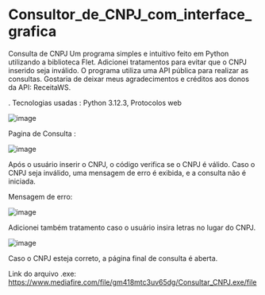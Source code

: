 # Consultor_de_CNPJ_com_interface_grafica
Consulta de CNPJ
Um programa simples e intuitivo feito em Python utilizando a biblioteca Flet. Adicionei tratamentos para evitar que o CNPJ inserido seja inválido. O programa utiliza uma API pública para realizar as consultas. Gostaria de deixar meus agradecimentos e créditos aos donos da API: ReceitaWS.

.
Tecnologias usadas : Python 3.12.3, Protocolos web 

![image](https://github.com/Brayandev0/Consultor_de_CNPJ_com_interface_gr-fica/assets/84828739/52ee1efe-a2f7-4b63-b26e-65f8408e75c7)


Pagina de Consulta : 

![image](https://github.com/Brayandev0/Consultor_de_CNPJ_com_interface_gr-fica/assets/84828739/45caf89d-4197-472e-a58b-949ec0c9fad0)


Após o usuário inserir o CNPJ, o código verifica se o CNPJ é válido. Caso o CNPJ seja inválido, uma mensagem de erro é exibida, e a consulta não é iniciada.

Mensagem de erro:

![image](https://github.com/Brayandev0/Consultor_de_CNPJ_com_interface_gr-fica/assets/84828739/032d983e-0979-4791-b6c5-5c783e308f21)



Adicionei também tratamento caso o usuário insira letras no lugar do CNPJ.

![image](https://github.com/Brayandev0/Consultor_de_CNPJ_com_interface_gr-fica/assets/84828739/92394d38-6cdc-474b-a434-7e63490a3d7e)


Caso o CNPJ esteja correto, a página final de consulta é aberta.

Link do arquivo .exe:  https://www.mediafire.com/file/gm418mtc3uv65dg/Consultar_CNPJ.exe/file 

